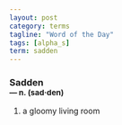 ```yaml
---
layout: post
category: terms
tagline: "Word of the Day"
tags: [alpha_s]
term: sadden
---
```


<h3>Sadden<br/> <small>&mdash; n. (sad<span>&middot;</span>den)</small></h3>
<p><ol>
<li>a gloomy living room</li>
</ol></p>
